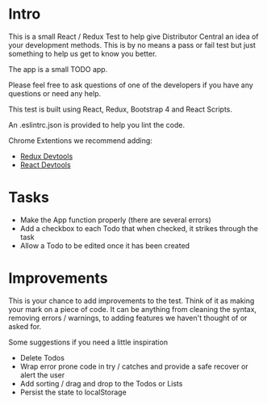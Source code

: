 # Intro

This is a small React / Redux Test to help give Distributor Central an idea of your development methods. This is by no means a pass or fail test but just something to help us get to know you better.

The app is a small TODO app.

Please feel free to ask questions of one of the developers if you have any questions or need any help.

This test is built using React, Redux, Bootstrap 4 and React Scripts.

An .eslintrc.json is provided to help you lint the code.

Chrome Extentions we recommend adding:

-   [Redux Devtools](https://chrome.google.com/webstore/detail/redux-devtools/lmhkpmbekcpmknklioeibfkpmmfibljd?hl=en)
-   [React Devtools](https://chrome.google.com/webstore/detail/react-developer-tools/fmkadmapgofadopljbjfkapdkoienihi?hl=en)

# Tasks

-   Make the App function properly (there are several errors)
-   Add a checkbox to each Todo that when checked, it strikes through the task
-   Allow a Todo to be edited once it has been created

# Improvements

This is your chance to add improvements to the test. Think of it as making your mark on a piece of code. It can be anything from cleaning the syntax, removing errors / warnings, to adding features we haven't thought of or asked for.

Some suggestions if you need a little inspiration

-   Delete Todos
-   Wrap error prone code in try / catches and provide a safe recover or alert the user
-   Add sorting / drag and drop to the Todos or Lists
-   Persist the state to localStorage
